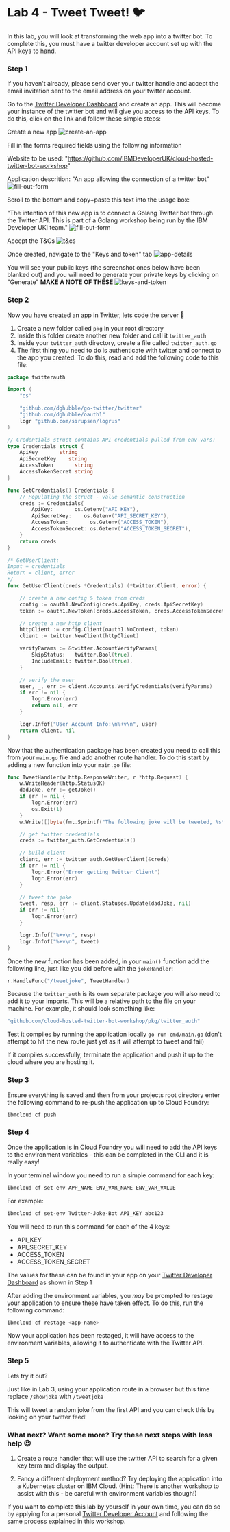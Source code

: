 # Lab 4 - Tweet Tweet! :bird:

In this lab, you will look at transforming the web app into a twitter bot. To complete this, you must have a twitter developer account set up with the API keys to hand.

### Step 1

If you haven't already, please send over your twitter handle and accept the email invitation sent to the email address on your twitter account.

Go to the [Twitter Developer Dashboard](https://developer.twitter.com/en/apps) and create an app. This will become your instance of the twitter bot and will give you access to the API keys. To do this, click on the link and follow these simple steps:

Create a new app
![create-an-app](../images/CreateAnApp.png)

Fill in the forms required fields using the following information

Website to be used: "https://github.com/IBMDeveloperUK/cloud-hosted-twitter-bot-workshop"

Application descrition: "An app allowing the connection of a twitter bot"
![fill-out-form](./../images/AppDetailsForm.png)

Scroll to the bottom and copy+paste this text into the usage box:

"The intention of this new app is to connect a Golang Twitter bot through the Twitter API. This is part of a Golang workshop being run by the IBM Developer UKI team."
![fill-out-form](./../images/HowToBeUsed.png)

Accept the T&Cs
![t&cs](./../images/T&Cs.png)

Once created, navigate to the "Keys and token" tab
![app-details](./../images/AppDetails.png)

You will see your public keys (the screenshot ones below have been blanked out) and you will need to generate your private keys by clicking on "Generate" **MAKE A NOTE OF THESE**
![keys-and-token](./../images/KeysAndTokens.jpg)

### Step 2

Now you have created an app in Twitter, lets code the server :beers:

1. Create a new folder called `pkg` in your root directory
2. Inside this folder create another new folder and call it `twitter_auth`
3. Inside your `twitter_auth` directory, create a file called `twitter_auth.go`
4. The first thing you need to do is authenticate with twitter and connect to the app you created. To do this, read and add the following code to this file:

```go
package twitterauth

import (
    "os"

    "github.com/dghubble/go-twitter/twitter"
    "github.com/dghubble/oauth1"
    logr "github.com/sirupsen/logrus"
)

// Credentials struct contains API credentials pulled from env vars:
type Credentials struct {
    ApiKey       string
    ApiSecretKey    string
    AccessToken       string
    AccessTokenSecret string
}

func GetCredentials() Credentials {
    // Populating the struct - value semantic construction
    creds := Credentials{
        ApiKey:       os.Getenv("API_KEY"),
        ApiSecretKey:    os.Getenv("API_SECRET_KEY"),
        AccessToken:       os.Getenv("ACCESS_TOKEN"),
        AccessTokenSecret: os.Getenv("ACCESS_TOKEN_SECRET"),
    }
    return creds
}

/* GetUserClient:
Input = credentials
Return = client, error
*/
func GetUserClient(creds *Credentials) (*twitter.Client, error) {

    // create a new config & token from creds
    config := oauth1.NewConfig(creds.ApiKey, creds.ApiSecretKey)
    token := oauth1.NewToken(creds.AccessToken, creds.AccessTokenSecret)

    // create a new http client
    httpClient := config.Client(oauth1.NoContext, token)
    client := twitter.NewClient(httpClient)

    verifyParams := &twitter.AccountVerifyParams{
        SkipStatus:   twitter.Bool(true),
        IncludeEmail: twitter.Bool(true),
    }

    // verify the user
    user, _, err := client.Accounts.VerifyCredentials(verifyParams)
    if err != nil {
        logr.Error(err)
        return nil, err
    }

    logr.Infof("User Account Info:\n%+v\n", user)
    return client, nil
}
```

Now that the authentication package has been created you need to call this from your `main.go` file and add another route handler. To do this start by adding a new function into your `main.go` file:

```go
func TweetHandler(w http.ResponseWriter, r *http.Request) {
    w.WriteHeader(http.StatusOK)
    dadJoke, err := getJoke()
    if err != nil {
        logr.Error(err)
        os.Exit(1)
    }
    w.Write([]byte(fmt.Sprintf("The following joke will be tweeted, %s\n", dadJoke)))

    // get twitter credentials
    creds := twitter_auth.GetCredentials()

    // build client
    client, err := twitter_auth.GetUserClient(&creds)
    if err != nil {
        logr.Error("Error getting Twitter Client")
        logr.Error(err)
    }

    // tweet the joke
    tweet, resp, err := client.Statuses.Update(dadJoke, nil)
    if err != nil {
        logr.Error(err)
    }

    logr.Infof("%+v\n", resp)
    logr.Infof("%+v\n", tweet)
}
```

Once the new function has been added, in your `main()` function add the following line, just like you did before with the `jokeHandler`:

```go
r.HandleFunc("/tweetjoke", TweetHandler)
```

Because the `twitter_auth` is its own separate package you will also need to add it to your imports. This will be a relative path to the file on your machine. For example, it should look something like:

```go
"github.com/cloud-hosted-twitter-bot-workshop/pkg/twitter_auth"
```

Test it compiles by running the application locally `go run cmd/main.go` (don't attempt to hit the new route just yet as it will attempt to tweet and fail)

If it compiles successfully, terminate the application and push it up to the cloud where you are hosting it.

### Step 3

Ensure everything is saved and then from your projects root directory enter the following command to re-push the application up to Cloud Foundry:

```bash
ibmcloud cf push
```

### Step 4

Once the application is in Cloud Foundry you will need to add the API keys to the environment variables - this can be completed in the CLI and it is really easy!

In your terminal window you need to run a simple command for each key:

```bash
ibmcloud cf set-env APP_NAME ENV_VAR_NAME ENV_VAR_VALUE
```

For example:

```bash
ibmcloud cf set-env Twitter-Joke-Bot API_KEY abc123
```

You will need to run this command for each of the 4 keys:
 - API_KEY
 - API_SECRET_KEY
 - ACCESS_TOKEN
 - ACCESS_TOKEN_SECRET

The values for these can be found in your app on your [Twitter Developer Dashboard](https://developer.twitter.com/en/apps) as shown in Step 1

After adding the environment variables, you _may_ be prompted to restage your application to ensure these have taken effect. To do this, run the following command:

```bash
ibmcloud cf restage <app-name>
```

Now your application has been restaged, it will have access to the environment variables, allowing it to authenticate with the Twitter API.

### Step 5

Lets try it out?

Just like in Lab 3, using your application route in a browser but this time replace `/showjoke` with `/tweetjoke`

This will tweet a random joke from the first API and you can check this by looking on your twitter feed!

### What next? Want some more? Try these next steps with less help :wink:

1. Create a route handler that will use the twitter API to search for a given key term and display the output.

2. Fancy a different deployment method? Try deploying the application into a Kubernetes cluster on IBM Cloud. (Hint: There is another workshop to assist with this - be careful with environment variables though!)

If you want to complete this lab by yourself in your own time, you can do so by applying for a personal [Twitter Developer Account](https://developer.twitter.com/en/apply-for-access) and following the same process explained in this workshop.
